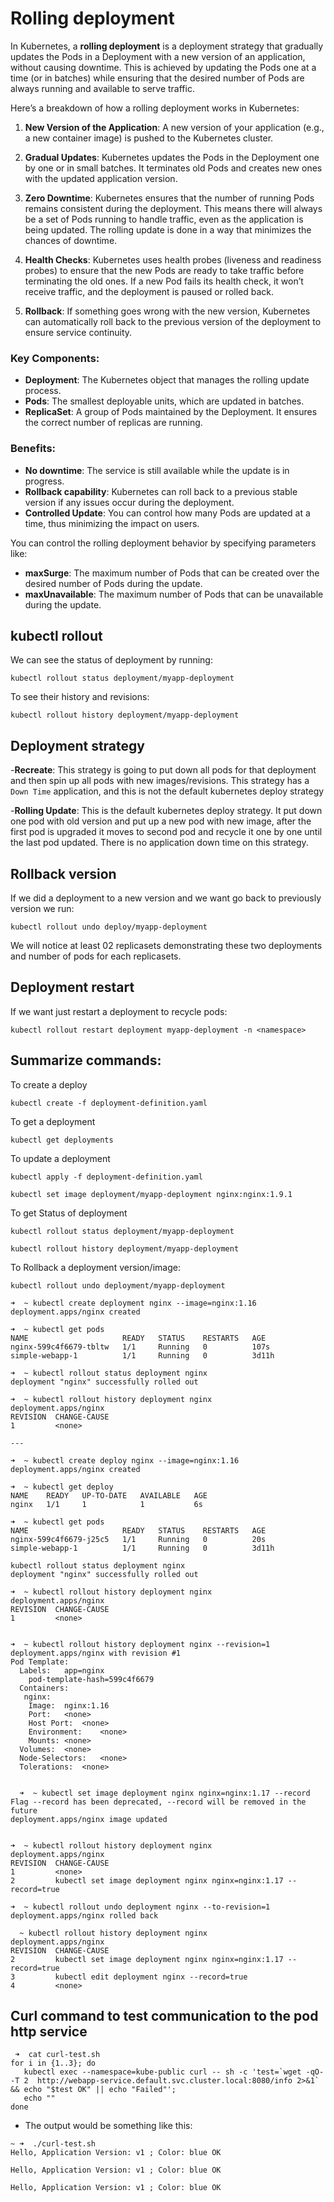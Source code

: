 # Rolling deployment

In Kubernetes, a **rolling deployment** is a deployment strategy that gradually updates the Pods in a Deployment with a new version of an application, without causing downtime. This is achieved by updating the Pods one at a time (or in batches) while ensuring that the desired number of Pods are always running and available to serve traffic.

Here’s a breakdown of how a rolling deployment works in Kubernetes:

1. **New Version of the Application**: A new version of your application (e.g., a new container image) is pushed to the Kubernetes cluster.

2. **Gradual Updates**: Kubernetes updates the Pods in the Deployment one by one or in small batches. It terminates old Pods and creates new ones with the updated application version.

3. **Zero Downtime**: Kubernetes ensures that the number of running Pods remains consistent during the deployment. This means there will always be a set of Pods running to handle traffic, even as the application is being updated. The rolling update is done in a way that minimizes the chances of downtime.

4. **Health Checks**: Kubernetes uses health probes (liveness and readiness probes) to ensure that the new Pods are ready to take traffic before terminating the old ones. If a new Pod fails its health check, it won’t receive traffic, and the deployment is paused or rolled back.

5. **Rollback**: If something goes wrong with the new version, Kubernetes can automatically roll back to the previous version of the deployment to ensure service continuity.

### Key Components:
- **Deployment**: The Kubernetes object that manages the rolling update process.
- **Pods**: The smallest deployable units, which are updated in batches.
- **ReplicaSet**: A group of Pods maintained by the Deployment. It ensures the correct number of replicas are running.

### Benefits:
- **No downtime**: The service is still available while the update is in progress.
- **Rollback capability**: Kubernetes can roll back to a previous stable version if any issues occur during the deployment.
- **Controlled Update**: You can control how many Pods are updated at a time, thus minimizing the impact on users.

You can control the rolling deployment behavior by specifying parameters like:
- **maxSurge**: The maximum number of Pods that can be created over the desired number of Pods during the update.
- **maxUnavailable**: The maximum number of Pods that can be unavailable during the update.


## kubectl rollout


We can see the status of deployment by running:

```
kubectl rollout status deployment/myapp-deployment
```


To see their history and revisions:

```
kubectl rollout history deployment/myapp-deployment
```

## Deployment strategy

-**Recreate**: This strategy is going to put down all pods for that deployment and then spin up all pods with new images/revisions. This strategy has a `Down Time`  application, and this is not the default kubernetes deploy strategy

-**Rolling Update**: This is the default kubernetes deploy strategy. It put down one pod with old version and put up a new pod with new image, after the first pod is upgraded it moves to second pod and recycle it one by one until the last pod updated. There is no application down time on this strategy.

## Rollback version

If we did a deployment to a new version and we want go back to previously version we run:

```
kubectl rollout undo deploy/myapp-deployment
```

We will notice at least 02 replicasets demonstrating these two deployments and number of pods for each replicasets. 

## Deployment restart

If we want just restart a deployment to recycle pods:

```
kubectl rollout restart deployment myapp-deployment -n <namespace>
```



## Summarize commands:


To create a deploy


```
kubectl create -f deployment-definition.yaml
```

To get a deployment 

```
kubectl get deployments
```

To update a deployment

```
kubectl apply -f deployment-definition.yaml
```


```
kubectl set image deployment/myapp-deployment nginx:nginx:1.9.1
```

To get Status of deployment

```
kubectl rollout status deployment/myapp-deployment
```

```
kubectl rollout history deployment/myapp-deployment
```

To Rollback a deployment version/image:

```
kubectl rollout undo deployment/myapp-deployment
```

```
➜  ~ kubectl create deployment nginx --image=nginx:1.16
deployment.apps/nginx created

➜  ~ kubectl get pods
NAME                     READY   STATUS    RESTARTS   AGE
nginx-599c4f6679-tbltw   1/1     Running   0          107s
simple-webapp-1          1/1     Running   0          3d11h

➜  ~ kubectl rollout status deployment nginx
deployment "nginx" successfully rolled out

➜  ~ kubectl rollout history deployment nginx
deployment.apps/nginx
REVISION  CHANGE-CAUSE
1         <none>

---

➜  ~ kubectl create deploy nginx --image=nginx:1.16
deployment.apps/nginx created

➜  ~ kubectl get deploy
NAME    READY   UP-TO-DATE   AVAILABLE   AGE
nginx   1/1     1            1           6s

➜  ~ kubectl get pods
NAME                     READY   STATUS    RESTARTS   AGE
nginx-599c4f6679-j25c5   1/1     Running   0          20s
simple-webapp-1          1/1     Running   0          3d11h

kubectl rollout status deployment nginx
deployment "nginx" successfully rolled out

➜  ~ kubectl rollout history deployment nginx
deployment.apps/nginx
REVISION  CHANGE-CAUSE
1         <none>


➜  ~ kubectl rollout history deployment nginx --revision=1
deployment.apps/nginx with revision #1
Pod Template:
  Labels:	app=nginx
	pod-template-hash=599c4f6679
  Containers:
   nginx:
    Image:	nginx:1.16
    Port:	<none>
    Host Port:	<none>
    Environment:	<none>
    Mounts:	<none>
  Volumes:	<none>
  Node-Selectors:	<none>
  Tolerations:	<none>


  ➜  ~ kubectl set image deployment nginx nginx=nginx:1.17 --record
Flag --record has been deprecated, --record will be removed in the future
deployment.apps/nginx image updated


➜  ~ kubectl rollout history deployment nginx
deployment.apps/nginx
REVISION  CHANGE-CAUSE
1         <none>
2         kubectl set image deployment nginx nginx=nginx:1.17 --record=true

➜  ~ kubectl rollout undo deployment nginx --to-revision=1
deployment.apps/nginx rolled back

  ~ kubectl rollout history deployment nginx
deployment.apps/nginx
REVISION  CHANGE-CAUSE
2         kubectl set image deployment nginx nginx=nginx:1.17 --record=true
3         kubectl edit deployment nginx --record=true
4         <none>
```

## Curl command to test communication to the pod http service

```
 ➜  cat curl-test.sh 
for i in {1..3}; do
   kubectl exec --namespace=kube-public curl -- sh -c 'test=`wget -qO- -T 2  http://webapp-service.default.svc.cluster.local:8080/info 2>&1` && echo "$test OK" || echo "Failed"';
   echo ""
done
```

- The output would be something like this:

```
~ ➜  ./curl-test.sh 
Hello, Application Version: v1 ; Color: blue OK

Hello, Application Version: v1 ; Color: blue OK

Hello, Application Version: v1 ; Color: blue OK
```